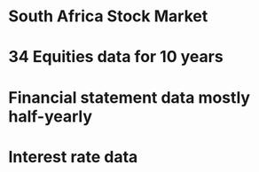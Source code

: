 # South Africa Stock Market

# 34 Equities data for 10 years
# Financial statement data mostly half-yearly
# Interest rate data
